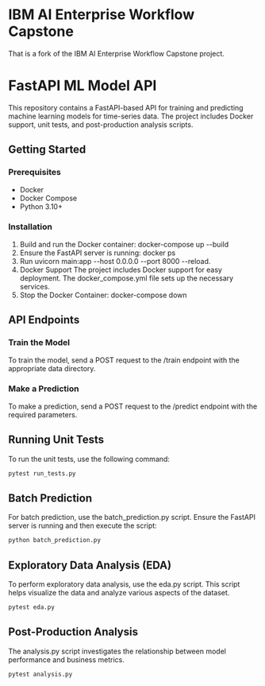 # IBM AI Enterprise Workflow Capstone
That is a fork of the IBM AI Enterprise Workflow Capstone project. 

# FastAPI ML Model API

This repository contains a FastAPI-based API for training and predicting machine learning models for time-series data. The project includes Docker support, unit tests, and post-production analysis scripts.

## Getting Started

### Prerequisites

- Docker
- Docker Compose
- Python 3.10+

### Installation
1. Build and run the Docker container:
   docker-compose up --build
2. Ensure the FastAPI server is running:
   docker ps
3. Run
   uvicorn main:app --host 0.0.0.0 --port 8000 --reload.
4. Docker Support
   The project includes Docker support for easy deployment. The docker_compose.yml file sets up the necessary services.
5. Stop the Docker Container:
   docker-compose down

## API Endpoints
### Train the Model
To train the model, send a POST request to the /train endpoint with the appropriate data directory.

### Make a Prediction
To make a prediction, send a POST request to the /predict endpoint with the required parameters.

## Running Unit Tests
To run the unit tests, use the following command:

```sh
pytest run_tests.py
```

## Batch Prediction
For batch prediction, use the batch_prediction.py script. Ensure the FastAPI server is running and then execute the script:

```sh
python batch_prediction.py
```

## Exploratory Data Analysis (EDA)
To perform exploratory data analysis, use the eda.py script. This script helps visualize the data and analyze various aspects of the dataset.

```sh
pytest eda.py
```

## Post-Production Analysis
The analysis.py script investigates the relationship between model performance and business metrics. 

```sh
pytest analysis.py
```

